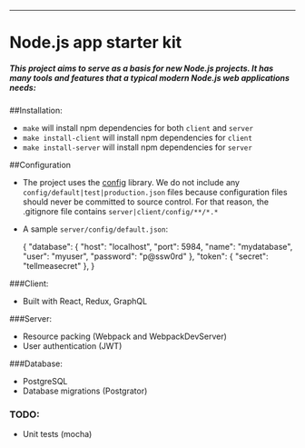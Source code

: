----
# Node.js app starter kit

##### This project aims to serve as a basis for new Node.js projects.  It has many tools and features that a typical modern Node.js web applications needs:

##Installation:
- `make` will install npm dependencies for both `client` and `server`
- `make install-client` will install npm dependencies for `client`
- `make install-server` will install npm dependencies for `server`

##Configuration
- The project uses the [config](https://www.npmjs.com/package/config) library.  We do not include any `config/default|test|production.json` files because configuration files should never be committed to source control.  For that reason, the .gitignore file contains `server|client/config/**/*.*`
- A sample `server/config/default.json`:


    {
      "database": {
        "host": "localhost",
        "port": 5984,
        "name": "mydatabase",
        "user": "myuser",
        "password": "p@ssw0rd"
      },
      "token": {
        "secret": "tellmeasecret"
      },
    }

###Client:
- Built with React, Redux, GraphQL


###Server:
- Resource packing (Webpack and WebpackDevServer)
- User authentication (JWT)


###Database:
- PostgreSQL
- Database migrations (Postgrator)


### TODO:
- Unit tests (mocha)
